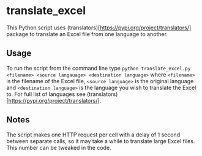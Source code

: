 # translate_excel
This Python script uses (translators)[https://pypi.org/project/translators/] package to translate an Excel file from one language to another.

## Usage
To run the script from the command line type
`python translate_excel.py <filename> <source langauage> <destination language>`
where `<filename>` is the filename of the Excel file, `<source language>` is the original language and `<destination language>` is the language you wish to translate the Excel to. For full list of languages see (translators)[https://pypi.org/project/translators/].

## Notes
The script makes one HTTP request per cell with a delay of 1 second between separate calls, so it may take a while to translate large Excel files. This number can be tweaked in the code. 



